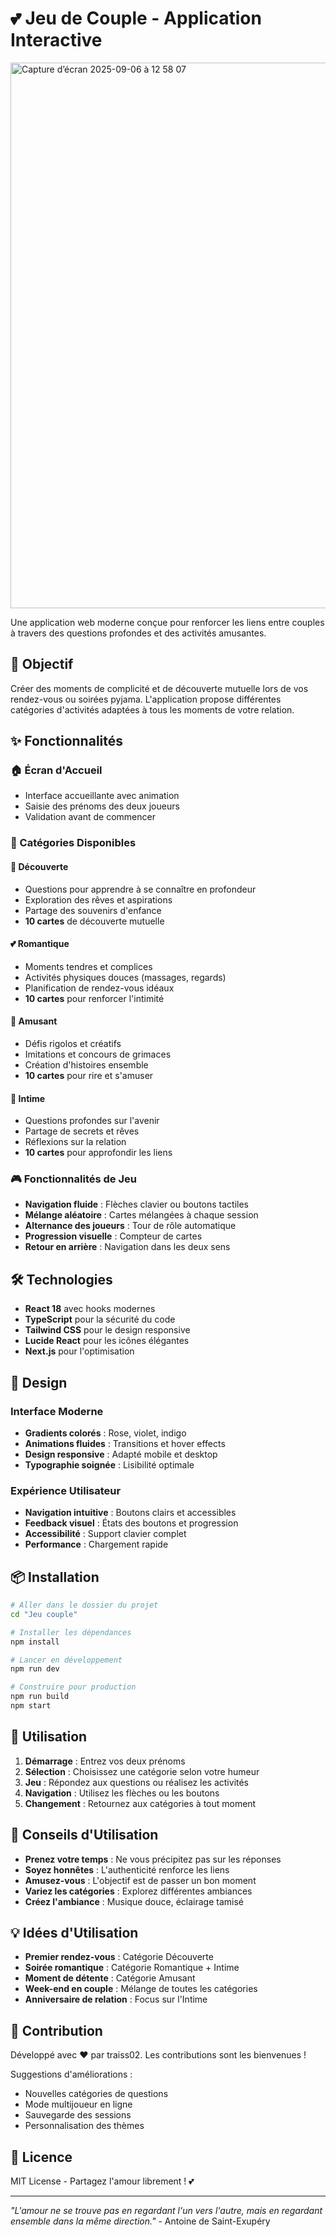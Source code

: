 # 💕 Jeu de Couple - Application Interactive

<img width="1044" height="873" alt="Capture d’écran 2025-09-06 à 12 58 07" src="https://github.com/user-attachments/assets/54c5204c-5d9d-43cd-ac57-9625bf39b51b" />

Une application web moderne conçue pour renforcer les liens entre couples à travers des questions profondes et des activités amusantes.

## 🎯 Objectif

Créer des moments de complicité et de découverte mutuelle lors de vos rendez-vous ou soirées pyjama. L'application propose différentes catégories d'activités adaptées à tous les moments de votre relation.

## ✨ Fonctionnalités

### 🏠 Écran d'Accueil
- Interface accueillante avec animation
- Saisie des prénoms des deux joueurs
- Validation avant de commencer

### 🎨 Catégories Disponibles

#### 💫 Découverte
- Questions pour apprendre à se connaître en profondeur
- Exploration des rêves et aspirations
- Partage des souvenirs d'enfance
- **10 cartes** de découverte mutuelle

#### 💕 Romantique  
- Moments tendres et complices
- Activités physiques douces (massages, regards)
- Planification de rendez-vous idéaux
- **10 cartes** pour renforcer l'intimité

#### 🎉 Amusant
- Défis rigolos et créatifs
- Imitations et concours de grimaces
- Création d'histoires ensemble
- **10 cartes** pour rire et s'amuser

#### 🌙 Intime
- Questions profondes sur l'avenir
- Partage de secrets et rêves
- Réflexions sur la relation
- **10 cartes** pour approfondir les liens

### 🎮 Fonctionnalités de Jeu

- **Navigation fluide** : Flèches clavier ou boutons tactiles
- **Mélange aléatoire** : Cartes mélangées à chaque session
- **Alternance des joueurs** : Tour de rôle automatique
- **Progression visuelle** : Compteur de cartes
- **Retour en arrière** : Navigation dans les deux sens

## 🛠️ Technologies

- **React 18** avec hooks modernes
- **TypeScript** pour la sécurité du code
- **Tailwind CSS** pour le design responsive
- **Lucide React** pour les icônes élégantes
- **Next.js** pour l'optimisation

## 🎨 Design

### Interface Moderne
- **Gradients colorés** : Rose, violet, indigo
- **Animations fluides** : Transitions et hover effects
- **Design responsive** : Adapté mobile et desktop
- **Typographie soignée** : Lisibilité optimale

### Expérience Utilisateur
- **Navigation intuitive** : Boutons clairs et accessibles
- **Feedback visuel** : États des boutons et progression
- **Accessibilité** : Support clavier complet
- **Performance** : Chargement rapide

## 📦 Installation

```bash
# Aller dans le dossier du projet
cd "Jeu couple"

# Installer les dépendances
npm install

# Lancer en développement
npm run dev

# Construire pour production
npm run build
npm start
```

## 🎯 Utilisation

1. **Démarrage** : Entrez vos deux prénoms
2. **Sélection** : Choisissez une catégorie selon votre humeur
3. **Jeu** : Répondez aux questions ou réalisez les activités
4. **Navigation** : Utilisez les flèches ou les boutons
5. **Changement** : Retournez aux catégories à tout moment

## 🌟 Conseils d'Utilisation

- **Prenez votre temps** : Ne vous précipitez pas sur les réponses
- **Soyez honnêtes** : L'authenticité renforce les liens
- **Amusez-vous** : L'objectif est de passer un bon moment
- **Variez les catégories** : Explorez différentes ambiances
- **Créez l'ambiance** : Musique douce, éclairage tamisé

## 💡 Idées d'Utilisation

- **Premier rendez-vous** : Catégorie Découverte
- **Soirée romantique** : Catégorie Romantique + Intime
- **Moment de détente** : Catégorie Amusant
- **Week-end en couple** : Mélange de toutes les catégories
- **Anniversaire de relation** : Focus sur l'Intime

## 🤝 Contribution

Développé avec ❤️ par traiss02. Les contributions sont les bienvenues ! 

Suggestions d'améliorations :
- Nouvelles catégories de questions
- Mode multijoueur en ligne
- Sauvegarde des sessions
- Personnalisation des thèmes

## 📄 Licence

MIT License - Partagez l'amour librement ! 💕

---

*"L'amour ne se trouve pas en regardant l'un vers l'autre, mais en regardant ensemble dans la même direction."* - Antoine de Saint-Exupéry
